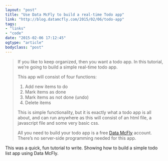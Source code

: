```yaml
---
layout: "post"
title: "Use Data McFly to build a real-time Todo app"
link: "http://blog.datamcfly.com/2015/02/06/todo-app"
tags: 
- "links"
- "code"
date: "2015-02-06 17:12:45"
ogtype: "article"
bodyclass: "post"
---
```


> If you like to keep organized, then you want a todo app. In this tutorial, we’re going to build a simple real-time todo app.
> 
>  This app will consist of four functions:
> 
> 1. Add new items to do
> 2. Mark items as done
> 3. Mark items as not done (undo)
> 4. Delete items
> 
>  This is simple functionality, but it is exactly what a todo app is all about, and can run anywhere as this will consist of an html file, a javascript file and some very basic css.
> 
>  All you need to build your todo app is a free [Data McFly](http://datamcfly.com) account. There’s no server-side programming needed for this app.

This was a quick, fun tutorial to write. Showing how to build a simple todo list app using Data McFly.